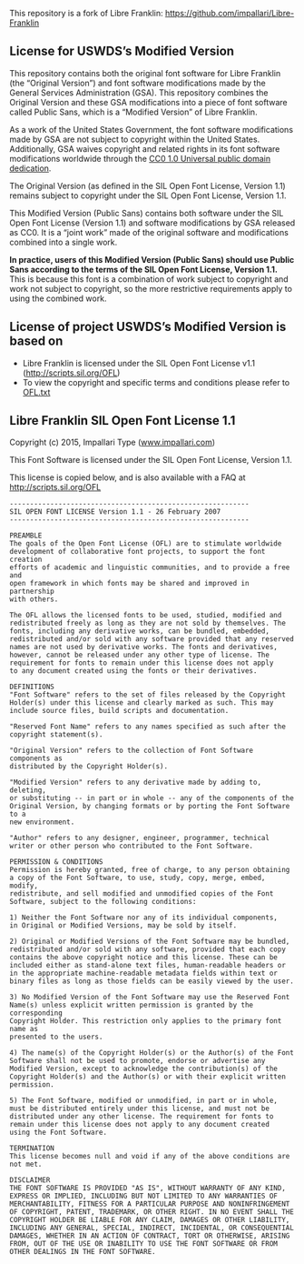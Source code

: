 This repository is a fork of Libre Franklin: https://github.com/impallari/Libre-Franklin

## License for USWDS’s Modified Version

This repository contains both the original font software for Libre Franklin (the “Original Version”) and font software modifications made by the General Services Administration (GSA). This repository combines the Original Version and these GSA modifications into a piece of font software called Public Sans, which is a “Modified Version” of Libre Franklin.

As a work of the United States Government, the font software modifications made by GSA are not subject to copyright within the United States. Additionally, GSA waives copyright and related rights in its font software modifications worldwide through the [CC0 1.0 Universal public domain dedication](https://creativecommons.org/publicdomain/zero/1.0/).

The Original Version (as defined in the SIL Open Font License, Version 1.1) remains subject to copyright under the SIL Open Font License, Version 1.1.

This Modified Version (Public Sans) contains both software under the SIL Open Font License (Version 1.1) and software modifications by GSA released as CC0. It is a “joint work” made of the original software and modifications combined into a single work.

**In practice, users of this Modified Version (Public Sans) should use Public Sans according to the terms of the SIL Open Font License, Version 1.1.** This is because this font is a combination of work subject to copyright and work not subject to copyright, so the more restrictive requirements apply to using the combined work.

## License of project USWDS’s Modified Version is based on

- Libre Franklin is licensed under the SIL Open Font License v1.1 (<http://scripts.sil.org/OFL>)
- To view the copyright and specific terms and conditions please refer to [OFL.txt](https://github.com/impallari/Libre-Franklin/blob/master/OFL.txt)

## Libre Franklin SIL Open Font License 1.1

Copyright (c) 2015, Impallari Type (www.impallari.com)

This Font Software is licensed under the SIL Open Font License, Version 1.1.

This license is copied below, and is also available with a FAQ at http://scripts.sil.org/OFL

```
-----------------------------------------------------------
SIL OPEN FONT LICENSE Version 1.1 - 26 February 2007
-----------------------------------------------------------

PREAMBLE
The goals of the Open Font License (OFL) are to stimulate worldwide
development of collaborative font projects, to support the font creation
efforts of academic and linguistic communities, and to provide a free and
open framework in which fonts may be shared and improved in partnership
with others.

The OFL allows the licensed fonts to be used, studied, modified and
redistributed freely as long as they are not sold by themselves. The
fonts, including any derivative works, can be bundled, embedded,
redistributed and/or sold with any software provided that any reserved
names are not used by derivative works. The fonts and derivatives,
however, cannot be released under any other type of license. The
requirement for fonts to remain under this license does not apply
to any document created using the fonts or their derivatives.

DEFINITIONS
"Font Software" refers to the set of files released by the Copyright
Holder(s) under this license and clearly marked as such. This may
include source files, build scripts and documentation.

"Reserved Font Name" refers to any names specified as such after the
copyright statement(s).

"Original Version" refers to the collection of Font Software components as
distributed by the Copyright Holder(s).

"Modified Version" refers to any derivative made by adding to, deleting,
or substituting -- in part or in whole -- any of the components of the
Original Version, by changing formats or by porting the Font Software to a
new environment.

"Author" refers to any designer, engineer, programmer, technical
writer or other person who contributed to the Font Software.

PERMISSION & CONDITIONS
Permission is hereby granted, free of charge, to any person obtaining
a copy of the Font Software, to use, study, copy, merge, embed, modify,
redistribute, and sell modified and unmodified copies of the Font
Software, subject to the following conditions:

1) Neither the Font Software nor any of its individual components,
in Original or Modified Versions, may be sold by itself.

2) Original or Modified Versions of the Font Software may be bundled,
redistributed and/or sold with any software, provided that each copy
contains the above copyright notice and this license. These can be
included either as stand-alone text files, human-readable headers or
in the appropriate machine-readable metadata fields within text or
binary files as long as those fields can be easily viewed by the user.

3) No Modified Version of the Font Software may use the Reserved Font
Name(s) unless explicit written permission is granted by the corresponding
Copyright Holder. This restriction only applies to the primary font name as
presented to the users.

4) The name(s) of the Copyright Holder(s) or the Author(s) of the Font
Software shall not be used to promote, endorse or advertise any
Modified Version, except to acknowledge the contribution(s) of the
Copyright Holder(s) and the Author(s) or with their explicit written
permission.

5) The Font Software, modified or unmodified, in part or in whole,
must be distributed entirely under this license, and must not be
distributed under any other license. The requirement for fonts to
remain under this license does not apply to any document created
using the Font Software.

TERMINATION
This license becomes null and void if any of the above conditions are
not met.

DISCLAIMER
THE FONT SOFTWARE IS PROVIDED "AS IS", WITHOUT WARRANTY OF ANY KIND,
EXPRESS OR IMPLIED, INCLUDING BUT NOT LIMITED TO ANY WARRANTIES OF
MERCHANTABILITY, FITNESS FOR A PARTICULAR PURPOSE AND NONINFRINGEMENT
OF COPYRIGHT, PATENT, TRADEMARK, OR OTHER RIGHT. IN NO EVENT SHALL THE
COPYRIGHT HOLDER BE LIABLE FOR ANY CLAIM, DAMAGES OR OTHER LIABILITY,
INCLUDING ANY GENERAL, SPECIAL, INDIRECT, INCIDENTAL, OR CONSEQUENTIAL
DAMAGES, WHETHER IN AN ACTION OF CONTRACT, TORT OR OTHERWISE, ARISING
FROM, OUT OF THE USE OR INABILITY TO USE THE FONT SOFTWARE OR FROM
OTHER DEALINGS IN THE FONT SOFTWARE.
```
